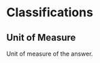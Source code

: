    
Classifications
===============

Unit of Measure
-------------- 
Unit of measure of the answer.

